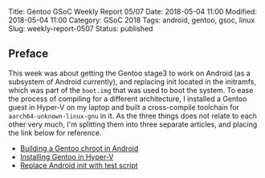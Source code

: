 Title: Gentoo GSoC Weekly Report 05/07
Date: 2018-05-04 11:00
Modified: 2018-05-04 11:00
Category: GSoC 2018
Tags: android, gentoo, gsoc, linux
Slug: weekly-report-0507
Status: published

## Preface

This week was about getting the Gentoo stage3 to work on Android (as a subsystem of Android currently), and replacing init located in the initramfs, which was part of the `boot.img` that was used to boot the system. To ease the process of compiling for a different architecture, I installed a Gentoo guest in Hyper-V on my laptop and built a cross-compile toolchain for `aarch64-unknown-linux-gnu` in it. As the three things does not relate to each other very much, I'm splitting them into three separate articles, and placing the link below for reference.

  * [Building a Gentoo chroot in Android][1]
  * [Installing Gentoo in Hyper-V][2]
  * [Replace Android init with test script][3]
  
[1]: {filename}/Gentoo/building-gentoo-chroot-in-android.md
[2]: {filename}/Gentoo/install-gentoo-in-hyper-v.md
[3]: {filename}replace-android-init-with-test-script.md
